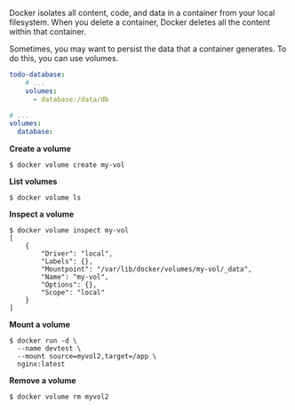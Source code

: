 Docker isolates all content, code, and data in a container from your local filesystem. When you delete a container, Docker deletes all the content within that container.

Sometimes, you may want to persist the data that a container generates. To do this, you can use volumes.

```yaml
todo-database:
    # ...
    volumes:
      - database:/data/db

# ...
volumes:
  database:
```

**Create a volume**
```console
$ docker volume create my-vol
```

**List volumes**
```console
$ docker volume ls
```

**Inspect a volume**
```console
$ docker volume inspect my-vol
[
    {
        "Driver": "local",
        "Labels": {},
        "Mountpoint": "/var/lib/docker/volumes/my-vol/_data",
        "Name": "my-vol",
        "Options": {},
        "Scope": "local"
    }
]
```

**Mount a volume**
```console
$ docker run -d \
  --name devtest \
  --mount source=myvol2,target=/app \
  nginx:latest
```

**Remove a volume**
```console
$ docker volume rm myvol2
```
